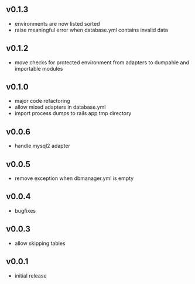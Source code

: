 ## v0.1.3

* environments are now listed sorted
* raise meaningful error when database.yml contains invalid data

## v0.1.2

* move checks for protected environment from adapters to dumpable and importable modules

## v0.1.0

* major code refactoring
* allow mixed adapters in database.yml
* import process dumps to rails app tmp directory

## v0.0.6

* handle mysql2 adapter

## v0.0.5

* remove exception when dbmanager.yml is empty

## v0.0.4

* bugfixes

## v0.0.3

* allow skipping tables

## v0.0.1

* initial release
